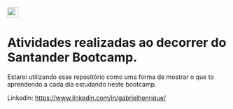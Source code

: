 <img src="https://upload.wikimedia.org/wikipedia/commons/thumb/b/b8/Banco_Santander_Logotipo.svg/1280px-Banco_Santander_Logotipo.svg.png" height="25">

# Atividades realizadas ao decorrer do Santander Bootcamp.

Estarei utilizando esse repositório como uma forma de mostrar o que to aprendendo a cada dia estudando neste bootcamp.

Linkedin: https://www.linkedin.com/in/gabrielhenrique/
